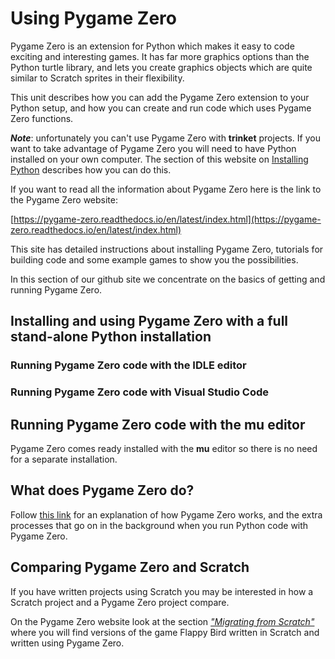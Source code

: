 # Using Pygame Zero

Pygame Zero is an extension for Python which makes it easy to code exciting and interesting games. It has far more graphics options than the Python turtle library, and lets you create graphics objects which are quite similar to Scratch sprites in their flexibility.

This unit describes how you can add the Pygame Zero extension to your Python setup, and how you can create and run code which uses Pygame Zero functions.

***Note***: unfortunately you can't use Pygame Zero with **trinket** projects. If you want to take advantage of Pygame Zero you will need to have Python installed on your own computer. The section of this website on [Installing Python](../../../Install-Python) describes how you can do this.

If you want to read all the information about Pygame Zero here is the link to the Pygame Zero website:

[https://pygame-zero.readthedocs.io/en/latest/index.html](https://pygame-zero.readthedocs.io/en/latest/index.html)

This site has detailed instructions about installing Pygame Zero, tutorials for building code and some example games to show you the possibilities. 

In this section of our github site we concentrate on the basics of getting and running Pygame Zero.



## Installing and using Pygame Zero with a full stand-alone Python installation

### Running Pygame Zero code with the IDLE editor

### Running Pygame Zero code with **Visual Studio Code**

## Running Pygame Zero code with the **mu** editor

Pygame Zero comes ready installed with the **mu** editor so there is no need for a separate installation.

## What does Pygame Zero do?

Follow [this link](What_pgz_does/what_pgz_does1.md) for an explanation of how Pygame Zero works, and the extra processes that go on in the background when you run Python code with Pygame Zero.

## Comparing Pygame Zero and Scratch

If you have written projects using Scratch you may be interested in how a Scratch project and a Pygame Zero project compare.

On the Pygame Zero website look at the section [*"Migrating from Scratch"*](https://pygame-zero.readthedocs.io/en/latest/from-scratch.html) where you will find versions of the game Flappy Bird written in Scratch and written using Pygame Zero.

